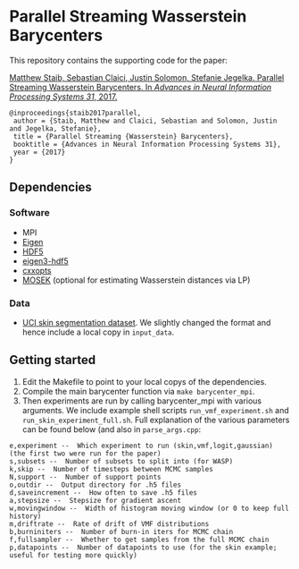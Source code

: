 # Parallel Streaming Wasserstein Barycenters
This repository contains the supporting code for the paper:

[Matthew Staib, Sebastian Claici, Justin Solomon, Stefanie Jegelka. Parallel Streaming Wasserstein Barycenters. In _Advances in Neural Information Processing Systems 31_, 2017.](https://arxiv.org/abs/1705.07443)

```
@inproceedings{staib2017parallel,
 author = {Staib, Matthew and Claici, Sebastian and Solomon, Justin and Jegelka, Stefanie},
 title = {Parallel Streaming {Wasserstein} Barycenters},
 booktitle = {Advances in Neural Information Processing Systems 31},
 year = {2017}
}
```

## Dependencies
### Software
* MPI
* [Eigen](http://eigen.tuxfamily.org/)
* [HDF5](https://support.hdfgroup.org/HDF5/)
* [eigen3-hdf5](https://github.com/garrison/eigen3-hdf5)
* [cxxopts](https://github.com/jarro2783/cxxopts)
* [MOSEK](https://www.mosek.com/) (optional for estimating Wasserstein distances via LP)

### Data
* [UCI skin segmentation dataset](https://archive.ics.uci.edu/ml/datasets/skin+segmentation). We slightly changed the format and hence include a local copy in `input_data`.

## Getting started
1. Edit the Makefile to point to your local copys of the dependencies.
2. Compile the main barycenter function via `make barycenter_mpi`.
3. Then experiments are run by calling barycenter_mpi with various arguments. We include example shell scripts `run_vmf_experiment.sh` and `run_skin_experiment_full.sh`. Full explanation of the various parameters can be found below (and also in `parse_args.cpp`:
```i,iters --  Number of iterations to run each thread
e,experiment --  Which experiment to run (skin,vmf,logit,gaussian) (the first two were run for the paper)
s,subsets --  Number of subsets to split into (for WASP)
k,skip --  Number of timesteps between MCMC samples
N,support --  Number of support points
o,outdir --  Output directory for .h5 files
d,saveincrement --  How often to save .h5 files
a,stepsize --  Stepsize for gradient ascent
w,movingwindow --  Width of histogram moving window (or 0 to keep full history)
m,driftrate --  Rate of drift of VMF distributions
b,burniniters --  Number of burn-in iters for MCMC chain
f,fullsampler --  Whether to get samples from the full MCMC chain
p,datapoints --  Number of datapoints to use (for the skin example; useful for testing more quickly)
```
